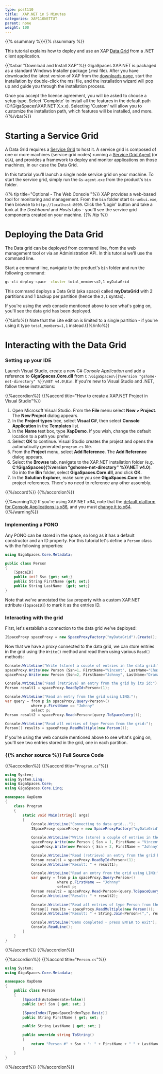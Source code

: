 ```yaml
---
type: post110
title:  XAP.NET in 5 Minutes
categories: XAP110NETTUT
parent: none
weight: 100
---
```


{{% ssummary  %}}{{% /ssummary %}}



This tutorial explains how to deploy and use an XAP [Data Grid](/product_overview/the-in-memory-data-grid.html) from a .NET client application.



{{%vbar "Download and Install XAP"%}}
GigaSpaces XAP.NET is packaged as a standard Windows Installer package (.msi file). After you have downloaded the latest version of XAP from the [downloads page](http://www.gigaspaces.com/xap-download), start the installation by double-click the msi file, and the installation wizard will pop up and guide you through the installation process.

Once you accept the licence agreement, you will be asked to choose a setup type. Select 'Complete' to install all the features in the default path (C:\GigaSpaces\XAP.NET X.x.x). Selecting 'Custom' will allow you to customize the installation path, which features will be installed, and more.
{{%/vbar%}}

# Starting a Service Grid

A Data Grid requires a [Service Grid](/product_overview/service-grid.html) to host it. A service grid is composed of one or more machines (service grid nodes) running a [Service Grid Agent](/product_overview/service-grid.html#gsa) (or `GSA`), and provides a framework to deploy and monitor applications on those machines, in our case the Data Grid.

In this tutorial you'll launch a single node service grid on your machine. To start the service grid, simply run the `Gs-agent.exe` from the product's `bin` folder.

{{% tip title="Optional - The Web Console "%}}
XAP provides a web-based tool for monitoring and management. From the `bin` folder start `Gs-webui.exe`, then browse to `http://localhost:8099`. Click the 'Login' button and take a look at the *Dashboard* and *Hosts* tabs - you'll see the service grid components created on your machine.
{{% /tip %}}

# Deploying the Data Grid

The Data grid can be deployed from command line, from the web management tool or via an Administration API. In this tutorial we'll use the command line.

Start a command line, navigate to the product's `bin` folder and run the following command:


```bash
gs-cli deploy-space -cluster total_members=2,1 myDataGrid
```
  
This command deploys a Data Grid (aka space) called **myDataGrid** with 2 partitions and 1 backup per partition (hence the `2,1` syntax). 

If you're using the web console mentioned above to see what's going on, you'll see the data grid has been deployed.
 
{{%info%}} Note that the Lite edition is limited to a single partition - if you're using it type `total_members=1,1` instead.{{%/info%}}

# Interacting with the Data Grid


### Setting up your IDE

Launch Visual Studio, create a new C# *Console Application* and add a reference to **GigaSpaces.Core.dll** from `C:\GigaSpaces\{{%version "gshome-net-directory" %}}\NET v4.0\Bin`. If you're new to Visual Studio and .NET, follow these instructions:

{{%accordion%}}
{{%accord title="How to create a XAP.NET Project in Visual Studio"%}}
1. Open Microsoft Visual Studio. From the **File** menu select **New > Project**. The **New Project** dialog appears.
2. In the **Project types** tree, select **Visual C#**, then select **Console Application** in the **Templates** list.
3. In the **Name** test box, type **XapDemo**. If you wish, change the default location to a path you prefer.
4. Select **OK** to continue. Visual Studio creates the project and opens the automatically generated `program.cs` file.
5. From the **Project** menu, select **Add Reference**. The **Add Reference** dialog appears.
6. Select the **Browse** tab, navigate to the XAP.NET installation folder (e.g. **C:\GigaSpaces\{{%version "gshome-net-directory" %}}\NET v4.0**). Go into the **Bin** folder, select **GigaSpaces.Core.dll**, and click **OK**.
7. In the **Solution Explorer**, make sure you see **GigaSpaces.Core** in the project references. There's no need to reference any other assembly.

{{%/accord%}}
{{%/accordion%}}

{{%warning%}} If you're using XAP.NET x64, note that the [default platform for Console Applications is x86](http://connect.microsoft.com/VisualStudio/feedback/details/455103/new-c-console-application-targets-x86-by-default), and you must [change it to x64](http://msdn.microsoft.com/en-us/library/ms185328.aspx).{{%/warning%}}

### Implementing a PONO

Any PONO can be stored in the space, so long as it has a default constructor and an ID property. For this tutorial let's define a `Person` class with the following properties:


```csharp
using GigaSpaces.Core.Metadata;

public class Person
{
    [SpaceID]
    public int? Ssn {get; set;}
    public String FirstName {get; set;}
    public String LastName  {get; set;}
}
```

Note that we've annotated the `Ssn` property with a custom XAP.NET attribute (`[SpaceID]`) to mark it as the entries ID.

### Interacting with the grid

First, let's establish a connection to the data grid we've deployed: 


```csharp
ISpaceProxy spaceProxy = new SpaceProxyFactory("myDataGrid").Create();
```

Now that we have a proxy connected to the data grid, we can store entries in the grid using the `Write()` method and read them using various `Read()` methods:


```csharp
Console.WriteLine("Write (store) a couple of entries in the data grid:");
spaceProxy.Write(new Person {Ssn=1, FirstName="Vincent", LastName="Chase"});
spaceProxy.Write(new Person {Ssn=2, FirstName="Johnny", LastName="Drama"});

Console.WriteLine("Read (retrieve) an entry from the grid by its id:");
Person result1 = spaceProxy.ReadById<Person>(1);

Console.WriteLine("Read an entry from the grid using LINQ:");
var query = from p in spaceProxy.Query<Person>()
            where p.FirstName == "Johnny"
            select p;
Person result2 = spaceProxy.Read<Person>(query.ToSpaceQuery());

Console.WriteLine("Read all entries of type Person from the grid:");
Person[] results = spaceProxy.ReadMultiple(new Person());
```

If you're using the web console mentioned above to see what's going on, you'll see two entries stored in the grid, one in each partition.

### {{% anchor source %}} Full Source Code

{{%accordion%}}
{{%accord title="`Program.cs`"%}}

```csharp
using System;
using System.Linq;
using GigaSpaces.Core;
using GigaSpaces.Core.Linq;

namespace XapDemo
{
    class Program
    {
        static void Main(string[] args)
        {
            Console.WriteLine("Connecting to data grid...");
            ISpaceProxy spaceProxy = new SpaceProxyFactory("myDataGrid").Create();

            Console.WriteLine("Write (store) a couple of entries in the data grid:");
            spaceProxy.Write(new Person { Ssn = 1, FirstName = "Vincent", LastName = "Chase" });
            spaceProxy.Write(new Person { Ssn = 2, FirstName = "Johnny", LastName = "Drama" });

            Console.WriteLine("Read (retrieve) an entry from the grid by its id:");
            Person result1 = spaceProxy.ReadById<Person>(1);
            Console.WriteLine("Result: " + result1);

            Console.WriteLine("Read an entry from the grid using LINQ:");
            var query = from p in spaceProxy.Query<Person>()
                        where p.FirstName == "Johnny"
                        select p;
            Person result2 = spaceProxy.Read<Person>(query.ToSpaceQuery());
            Console.WriteLine("Result: " + result2);

            Console.WriteLine("Read all entries of type Person from the grid:");
            Person[] results = spaceProxy.ReadMultiple(new Person());
            Console.WriteLine("Result: " + String.Join<Person>(",", results));

            Console.WriteLine("Demo completed - press ENTER to exit");
            Console.ReadLine();
        }
    }
}
```
{{%/accord%}}
{{%/accordion%}}

{{%accordion%}}
{{%accord title="`Person.cs`"%}}


```csharp
using System;
using GigaSpaces.Core.Metadata;

namespace XapDemo
{
    public class Person
    {
        [SpaceId(AutoGenerate=false)]
        public int? Ssn { get; set; }

        [SpaceIndex(Type=SpaceIndexType.Basic)]
        public String FirstName { get; set; }

        public String LastName { get; set; }

        public override string ToString()
        {
            return "Person #" + Ssn + ": " + FirstName + " " + LastName;
        }
    }
}
```
{{%/accord%}}
{{%/accordion%}}

